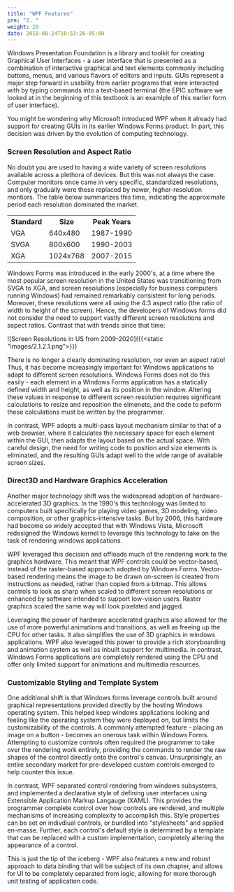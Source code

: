 ```yaml
---
title: "WPF Features"
pre: "2. "
weight: 20
date: 2018-08-24T10:53:26-05:00
---
```


Windows Presentation Foundation is a library and toolkit for creating Graphical User Interfaces - a user interface that is presented as a combination of interactive graphical and text elements commonly including buttons, menus, and various flavors of editors and inputs.  GUIs represent a major step forward in usability from earlier programs that were interacted with by typing commands into a text-based terminal (the EPIC software we looked at in the beginning of this textbook is an examlple of this earlier form of user interface).

You might be wondering why Microsoft introduced WPF when it already had support for creating GUIs in its earlier Windows Forms product.  In part, this decision was driven by the evolution of computing technology.  

### Screen Resolution and Aspect Ratio
No doubt you are used to having a wide variety of screen resolutions available across a plethora of devices.  But this was not always the case.  Computer monitors once came in very specific, standardized resolutions, and only gradually were these replaced by newer, higher-resolution montiors.  The table below summarizes this time, indicating the approximate period each resolution dominated the market.

<table>
  <tr>
    <th>Standard</th>
    <th>Size</th>
    <th>Peak Years</th>
  </tr>
  <tr>
    <td>VGA</td>
    <td>640x480</td>
    <td>1987-1990</td>
  </tr>
  <tr>
    <td>SVGA</td>
    <td>800x600</td>
    <td>1990-2003</td>
  </tr>
  <tr>
    <td>XGA</td>
    <td>1024x768</td>
    <td>2007-2015</td>
  </tr>
</table>

Windows Forms was introduced in the early 2000's, at a time where the most popular screen resolution in the United States was transitioning from SVGA to XGA, and screen resolutions (especially for business computers running Windows) had remained remarkably consistent for long periods.  Moreover, these resolutions were all using the 4:3 aspect ratio (the ratio of width to height of the screen).  Hence, the developers of Windows forms did not consider the need to support vastly different screen resolutions and aspect ratios.  Contrast that with trends since that time:

![Screen Resolutions in US from 2009-2020]({{<static "images/2.1.2.1.png">}})

There is no longer a clearly dominating resolution, nor even an aspect ratio! Thus, it has become increasingly important for Windows applications to adapt to different screen resolutions.  Windows Forms does not do this easily - each element in a Windows Forms application has a statically defined width and height, as well as its position in the window.  Altering these values in response to different screen resolution requires significant calculations to resize and reposition the elmenets, and the code to peform these calculations must be written by the programmer.

In contrast, WPF adopts a multi-pass layout mechanism similar to that of a web browser, where it calculates the necessary space for each element within the GUI, then adapts the layout based on the actual space.  With careful design, the need for writing code to position and size elements is eliminated, and the resulting GUIs adapt well to the wide range of available screen sizes.

### Direct3D and Hardware Graphics Acceleration
Another major technology shift was the widespread adoption of hardware-accelerated 3D graphics.  In the 1990's this technology was limited to computers built specifically for playing video games, 3D modeling, video composition, or other graphics-intensive tasks.  But by 2006, this hardware had become so widely accepted that with Windows Vista, Microsoft redesigned the Windows kernel to leverage this technology to take on the task of rendering windows applications.  

WPF leveraged this decision and offloads much of the rendering work to the graphics hardware.  This meant that WPF controls could be vector-based, instead of the raster-based approach adopted by Windows Forms.  Vector-based rendering means the image to be drawn on-screen is created from instructions as needed, rather than copied from a bitmap.  This allows controls to look as sharp when scaled to different screen resolutions or enhanced by software intended to support low-vision users.  Raster graphics scaled the same way will look pixelated and jagged.  

Leveraging the power of hardware accelerated graphics also allowed for the use of more powerful animations and transitions, as well as freeing up the CPU for other tasks.  It also simplifies the use of 3D graphics in windows applications.  WPF also leveraged this power to provide a rich storyboarding and animation system as well as inbuilt support for multimedia. In contrast, Windows Forms applications are completely rendered using the CPU and offer only limited support for animations and multimedia resources.

### Customizable Styling and Template System
One additional shift is that Windows forms leverage controls built around graphical representations provided directly by the hosting Windows operating system.  This helped keep windows applications looking and feeling like the operating system they were deployed on, but limits the customizability of the controls.  A commonly attempted feature - placing an image on a button - becomes an onerous task within Windows Forms.  Attempting to customize controls often required the programmer to take over the rendering work entirely, providing the commands to render the raw shapes of the control directly onto the control's canvas.  Unsurprisingly, an entire secondary market for pre-developed custom controls emerged to help counter this issue.

In contrast, WPF separated control rendering from windows subsystems, and implemented a declarative style of defining user interfaces using Extensible Application Markup Langauge (XAML).  This provides the programmer complete control over how controls are rendered, and multiple mechanisms of increasing complexity to accomplish this.  Style properties can be set on indivdiual controls, or bundled into "stylesheets" and applied en-masse.  Further, each control's default style is determined by a template that can be replaced with a custom implementation, completely altering the appearance of a control. 

This is just the tip of the iceberg - WPF also features a new and robust approach to data binding that will be subject of its own chapter, and allows for UI to be completely separated from logic, allowing for more thorough unit testing of application code.